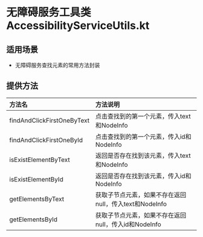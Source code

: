 # 无障碍服务工具类AccessibilityServiceUtils.kt

## 适用场景
- 无障碍服务查找元素的常用方法封装

## 提供方法

|方法名|方法说明|
|:---|:---|
|findAndClickFirstOneByText|点击查找到的第一个元素，传入text和NodeInfo|
|findAndClickFirstOneById|点击查找到的第一个元素，传入id和NodeInfo|
|isExistElementByText|返回是否存在找到该元素，传入text和NodeInfo|
|isExistElementById|返回是否存在找到该元素，传入id和NodeInfo|
|getElementsByText|获取子节点元素，如果不存在返回null，传入text和NodeInfo|
|getElementsById|获取子节点元素，如果不存在返回null，传入id和NodeInfo|
